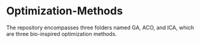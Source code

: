 # Optimization-Methods
The repository encompasses three folders named GA, ACO, and ICA, which are three bio-inspired optimization methods. 
